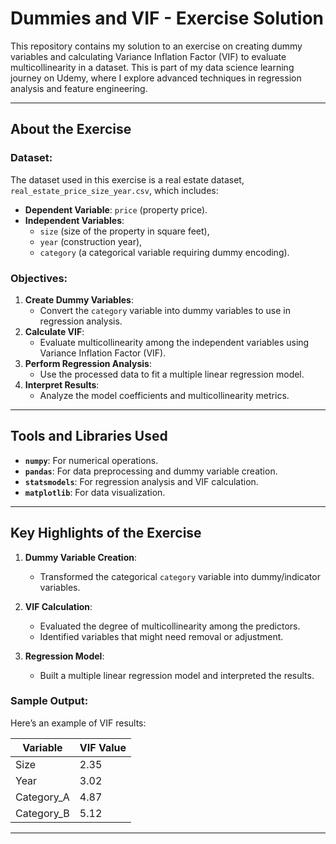 # Dummies and VIF - Exercise Solution

This repository contains my solution to an exercise on creating dummy variables and calculating Variance Inflation Factor (VIF) to evaluate multicollinearity in a dataset. This is part of my data science learning journey on Udemy, where I explore advanced techniques in regression analysis and feature engineering.

---

## About the Exercise

### Dataset:
The dataset used in this exercise is a real estate dataset, `real_estate_price_size_year.csv`, which includes:
- **Dependent Variable**: `price` (property price).
- **Independent Variables**:
  - `size` (size of the property in square feet),
  - `year` (construction year),
  - `category` (a categorical variable requiring dummy encoding).

### Objectives:
1. **Create Dummy Variables**:
   - Convert the `category` variable into dummy variables to use in regression analysis.
2. **Calculate VIF**:
   - Evaluate multicollinearity among the independent variables using Variance Inflation Factor (VIF).
3. **Perform Regression Analysis**:
   - Use the processed data to fit a multiple linear regression model.
4. **Interpret Results**:
   - Analyze the model coefficients and multicollinearity metrics.

---

## Tools and Libraries Used

- **`numpy`**: For numerical operations.
- **`pandas`**: For data preprocessing and dummy variable creation.
- **`statsmodels`**: For regression analysis and VIF calculation.
- **`matplotlib`**: For data visualization.

---

## Key Highlights of the Exercise

1. **Dummy Variable Creation**:
   - Transformed the categorical `category` variable into dummy/indicator variables.

2. **VIF Calculation**:
   - Evaluated the degree of multicollinearity among the predictors.
   - Identified variables that might need removal or adjustment.

3. **Regression Model**:
   - Built a multiple linear regression model and interpreted the results.

### Sample Output:
Here’s an example of VIF results:

| Variable | VIF Value |
|----------|-----------|
| Size     | 2.35      |
| Year     | 3.02      |
| Category_A | 4.87    |
| Category_B | 5.12    |

---

